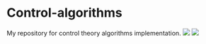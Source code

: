 # Control-algorithms
My repository for control theory algorithms implementation.
![](MPC_GYM_CAR_RACING_V0/Data/rec_raw_123_test.gif)
![](MPC_GYM_CAR_RACING_V0/Data/fig_123_test.gif)